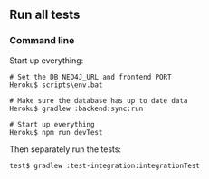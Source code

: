 ## Run all tests

### Command line

Start up everything:
```shell
# Set the DB NEO4J_URL and frontend PORT
Heroku$ scripts\env.bat

# Make sure the database has up to date data
Heroku$ gradlew :backend:sync:run

# Start up everything
Heroku$ npm run devTest
```
Then separately run the tests:
```shell
test$ gradlew :test-integration:integrationTest
```
